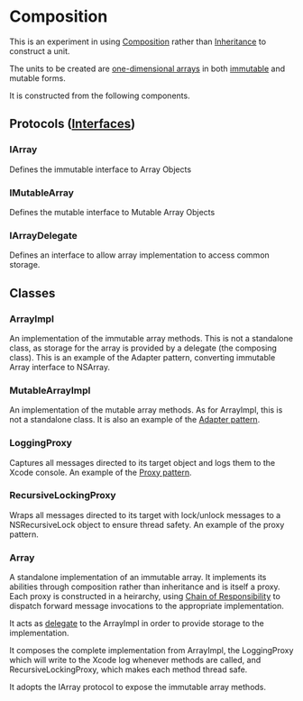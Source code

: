 Composition
===========

This is an experiment in using [Composition][] rather than [Inheritance][] to construct a unit.

The units to be created are [one-dimensional arrays](http://en.wikipedia.org/wiki/Array_data_structure) in both [immutable](http://en.wikipedia.org/wiki/Immutable) and mutable forms.

It is constructed from the following components.

## Protocols ([Interfaces](http://en.wikipedia.org/wiki/Interface_(object-oriented_programming)))

### IArray

Defines the immutable interface to Array Objects

### IMutableArray

Defines the mutable interface to Mutable Array Objects

### IArrayDelegate

Defines an interface to allow array implementation to access common storage.

## Classes

### ArrayImpl

An implementation of the immutable array methods.  This is not a standalone class, as storage for the array is provided by a delegate (the composing class).  This is an example of the Adapter pattern, converting immutable Array interface to NSArray.

### MutableArrayImpl

An implementation of the mutable array methods.  As for ArrayImpl, this is not a standalone class.  It is also an example of the [Adapter pattern](http://en.wikipedia.org/wiki/Adapter_pattern).

### LoggingProxy

Captures all messages directed to its target object and logs them to the Xcode console.  An example of the [Proxy pattern](http://en.wikipedia.org/wiki/Proxy_pattern).

### RecursiveLockingProxy

Wraps all messages directed to its target with lock/unlock messages to a NSRecursiveLock object to ensure thread safety.  An example of the proxy pattern.

### Array

A standalone implementation of an immutable array. It implements its abilities through composition rather than inheritance and is itself a proxy.  Each proxy is constructed in a heirarchy, using [Chain of Responsibility](http://en.wikipedia.org/wiki/Chain-of-responsibility_pattern) to dispatch forward message invocations to the appropriate implementation.

It acts as [delegate](http://en.wikipedia.org/wiki/Delegation_(programming)) to the ArrayImpl in order to provide storage to the implementation.

It composes the complete implementation from ArrayImpl, the LoggingProxy which will write to the Xcode log whenever methods are called, and RecursiveLockingProxy, which makes each method thread safe.  

It adopts the IArray protocol to expose the immutable array methods.





[composition]: http://en.wikipedia.org/wiki/Object_composition
[inheritance]: http://en.wikipedia.org/wiki/Inheritance_(computer_science)